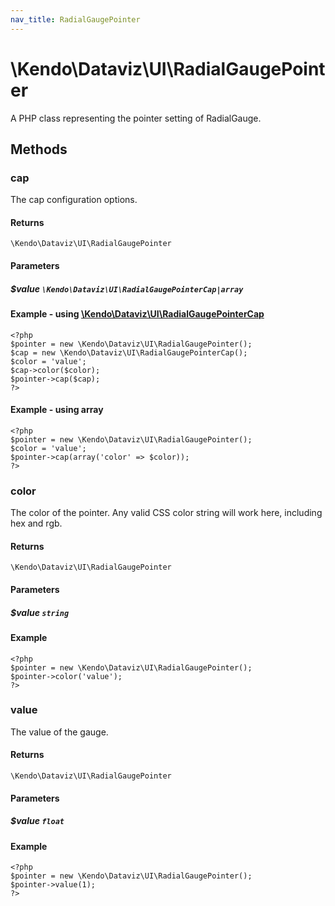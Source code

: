 ```yaml
---
nav_title: RadialGaugePointer
---
```


# \Kendo\Dataviz\UI\RadialGaugePointer

A PHP class representing the pointer setting of RadialGauge.


## Methods

### cap

The cap configuration options.

#### Returns
`\Kendo\Dataviz\UI\RadialGaugePointer`

#### Parameters

##### $value `\Kendo\Dataviz\UI\RadialGaugePointerCap|array`


#### Example - using [\Kendo\Dataviz\UI\RadialGaugePointerCap](/api/wrappers/php/Kendo/Dataviz/UI/RadialGaugePointerCap)
    <?php
    $pointer = new \Kendo\Dataviz\UI\RadialGaugePointer();
    $cap = new \Kendo\Dataviz\UI\RadialGaugePointerCap();
    $color = 'value';
    $cap->color($color);
    $pointer->cap($cap);
    ?>

#### Example - using array

    <?php
    $pointer = new \Kendo\Dataviz\UI\RadialGaugePointer();
    $color = 'value';
    $pointer->cap(array('color' => $color));
    ?>

### color
The color of the pointer.
Any valid CSS color string will work here, including hex and rgb.

#### Returns
`\Kendo\Dataviz\UI\RadialGaugePointer`

#### Parameters

##### $value `string`



#### Example 
    <?php
    $pointer = new \Kendo\Dataviz\UI\RadialGaugePointer();
    $pointer->color('value');
    ?>

### value
The value of the gauge.

#### Returns
`\Kendo\Dataviz\UI\RadialGaugePointer`

#### Parameters

##### $value `float`



#### Example 
    <?php
    $pointer = new \Kendo\Dataviz\UI\RadialGaugePointer();
    $pointer->value(1);
    ?>

